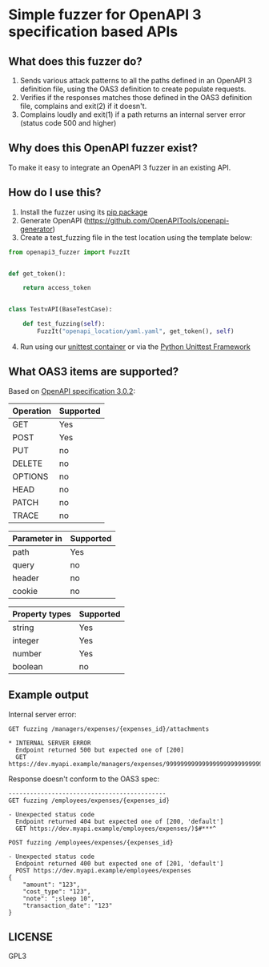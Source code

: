 # Simple fuzzer for OpenAPI 3 specification based APIs

## What does this fuzzer do?

1. Sends various attack patterns to all the paths defined in an OpenAPI 3 definition file, using the OAS3 definition to create populate requests.
2. Verifies if the responses matches those defined in the OAS3 definition file, complains and exit(2) if it doesn't.
3. Complains loudly and exit(1) if a path returns an internal server error (status code 500 and higher)

## Why does this OpenAPI fuzzer exist?

To make it easy to integrate an OpenAPI 3 fuzzer in an existing API.

## How do I use this?

1. Install the fuzzer using its [pip package](https://pypi.org/project/openapi3-fuzzer/)
2. Generate OpenAPI (https://github.com/OpenAPITools/openapi-generator)
3. Create a test_fuzzing file in the test location using the template below:
````python
from openapi3_fuzzer import FuzzIt


def get_token():

    return access_token


class TestvAPI(BaseTestCase):

    def test_fuzzing(self):
        FuzzIt("openapi_location/yaml.yaml", get_token(), self)
````
4. Run using our [unittest container](https://github.com/vwt-digital/cloudbuilder-unittest) or via the [Python Unittest Framework](https://docs.python.org/3/library/unittest.html)

## What OAS3 items are supported?

Based on [OpenAPI specification 3.0.2](https://github.com/OAI/OpenAPI-Specification/blob/master/versions/3.0.2.md):

Operation | Supported
----------|----------
GET       | Yes
POST      | Yes
PUT       | no
DELETE    | no
OPTIONS   | no
HEAD      | no
PATCH     | no
TRACE     | no

Parameter in | Supported
-------------|----------
path         | Yes
query        | no
header       | no
cookie       | no

Property types | Supported
---------------|----------
string         | Yes
integer        | Yes
number         | Yes
boolean        | no

## Example output

Internal server error:

````
GET fuzzing /managers/expenses/{expenses_id}/attachments

* INTERNAL SERVER ERROR
  Endpoint returned 500 but expected one of [200]
  GET https://dev.myapi.example/managers/expenses/99999999999999999999999999999999999999999999999999999999999999999999999999999999999999999999999999999999999999999/attachments
````

Response doesn't conform to the OAS3 spec:

````
--------------------------------------------
GET fuzzing /employees/expenses/{expenses_id}

- Unexpected status code
  Endpoint returned 404 but expected one of [200, 'default']
  GET https://dev.myapi.example/employees/expenses/)$#***^
````

````
POST fuzzing /employees/expenses/{expenses_id}

- Unexpected status code
  Endpoint returned 400 but expected one of [201, 'default']
  POST https://dev.myapi.example/employees/expenses
{
    "amount": "123",
    "cost_type": "123",
    "note": ";sleep 10",
    "transaction_date": "123"
}
````

## LICENSE

GPL3
